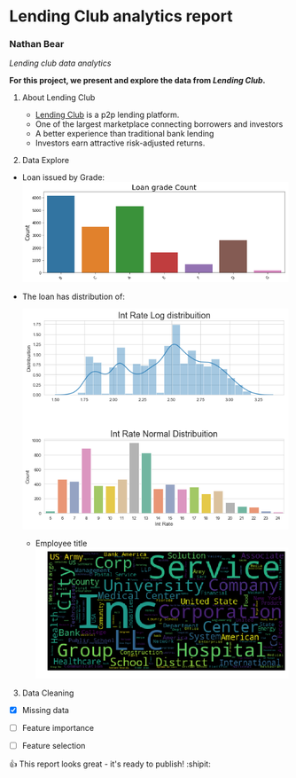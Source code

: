 # Lending Club analytics report
### Nathan Bear 

*Lending club data analytics*

**For this project, we present and explore the data from _Lending Club_.** 

1. About Lending Club
   - [Lending Club](https://www.lendingclub.com/) is a p2p lending platform. 
   - One of the largest marketplace connecting borrowers and investors
   - A better experience than traditional bank lending
   - Investors earn attractive risk-adjusted returns.

2. Data Explore
  
 - Loan issued by Grade:
 ![image](https://github.com/Bear-LaiOffer/LendingClubData/blob/master/Charts/loan-grade.png)
 
 - The loan has distribution of:

   ![image](https://github.com/Bear-LaiOffer/LendingClubData/blob/master/Charts/interest-rate.png)

   - Employee title
   ![image](https://github.com/Bear-LaiOffer/LendingClubData/blob/master/Charts/wordcloud.png)

3. Data Cleaning
- [x] Missing data
- [ ] Feature importance
- [ ] Feature selection



:+1: This report looks great - it's ready to publish! :shipit:

